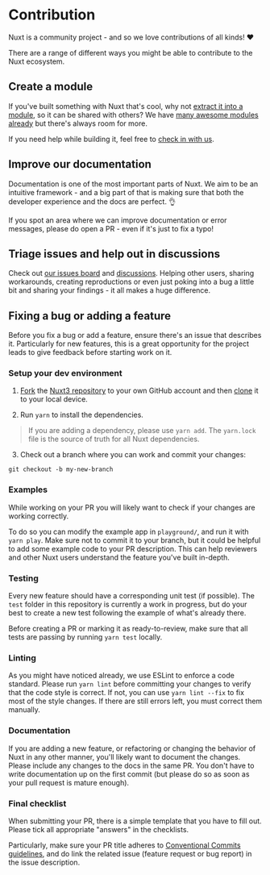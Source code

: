 # Contribution

Nuxt is a community project - and so we love contributions of all kinds! ❤️

There are a range of different ways you might be able to contribute to the Nuxt ecosystem.

## Create a module

If you've built something with Nuxt that's cool, why not [extract it into a module](/modules/kit), so it can be shared with others? We have [many awesome modules already](https://modules.nuxtjs.org/) but there's always room for more.

If you need help while building it, feel free to [check in with us](/community/getting-help).

## Improve our documentation

Documentation is one of the most important parts of Nuxt. We aim to be an intuitive framework - and a big part of that is making sure that both the developer experience and the docs are perfect. 👌

If you spot an area where we can improve documentation or error messages, please do open a PR - even if it's just to fix a typo!

## Triage issues and help out in discussions

Check out [our issues board](https://github.com/nuxt/framework/issues) and [discussions](https://github.com/nuxt/framework/discussions). Helping other users, sharing workarounds, creating reproductions or even just poking into a bug a little bit and sharing your findings - it all makes a huge difference.

## Fixing a bug or adding a feature

Before you fix a bug or add a feature, ensure there's an issue that describes it. Particularly for new features, this is a great opportunity for the project leads to give feedback before starting work on it.

### Setup your dev environment

1. [Fork](https://help.github.com/articles/fork-a-repo/) the [Nuxt3 repository](https://github.com/nuxt/framework) to your own GitHub account and then [clone](https://help.github.com/articles/cloning-a-repository/) it to your local device.

2. Run `yarn` to install the dependencies.

> If you are adding a dependency, please use `yarn add`. The `yarn.lock` file is the source of truth for all Nuxt dependencies.

3. Check out a branch where you can work and commit your changes:

```
git checkout -b my-new-branch
```

### Examples

While working on your PR you will likely want to check if your changes are working correctly.

To do so you can modify the example app in `playground/`, and run it with `yarn play`. Make sure not to commit it to your branch, but it could be helpful to add some example code to your PR description. This can help reviewers and other Nuxt users understand the feature you've built in-depth.

### Testing

Every new feature should have a corresponding unit test (if possible). The `test` folder in this repository is currently a work in progress, but do your best to create a new test following the example of what's already there.

Before creating a PR or marking it as ready-to-review, make sure that all tests are passing by running `yarn test` locally.

### Linting

As you might have noticed already, we use ESLint to enforce a code standard. Please run `yarn lint` before committing your changes to verify that the code style is correct. If not, you can use `yarn lint --fix` to fix most of the style changes. If there are still errors left, you must correct them manually.

### Documentation

If you are adding a new feature, or refactoring or changing the behavior of Nuxt in any other manner, you'll likely want to document the changes. Please include any changes to the docs in the same PR. You don't have to write documentation up on the first commit (but please do so as soon as your pull request is mature enough).

### Final checklist

When submitting your PR, there is a simple template that you have to fill out. Please tick all appropriate "answers" in the checklists.

Particularly, make sure your PR title adheres to [Conventional Commits guidelines](https://www.conventionalcommits.org/en/v1.0.0/), and do link the related issue (feature request or bug report) in the issue description. 
